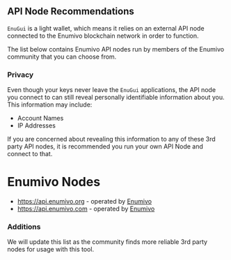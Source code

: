 ## API Node Recommendations

`EnuGui` is a light wallet, which means it relies on an external API node connected to the Enumivo blockchain network in order to function.

The list below contains Enumivo API nodes run by members of the Enumivo community that you can choose from.

### Privacy

Even though your keys never leave the `EnuGui` applications, the API node you connect to can still reveal personally identifiable information about you. This information may include:

- Account Names
- IP Addresses

If you are concerned about revealing this information to any of these 3rd party API nodes, it is recommended you run your own API Node and connect to that.

# Enumivo Nodes

- https://api.enumivo.org - operated by [Enumivo](https://enumivo.org)
- https://api.enumivo.com - operated by [Enumivo](https://enumivo.org)

### Additions

We will update this list as the community finds more reliable 3rd party nodes for usage with this tool.
